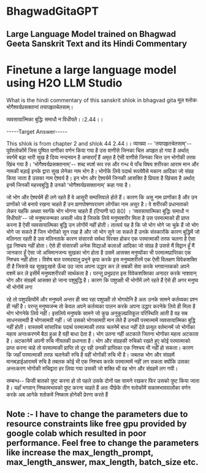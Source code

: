 # BhagwadGitaGPT
## Large Language Model trained on Bhagwad Geeta Sanskrit Text and its Hindi Commentary


# Finetune a large language model using H2O LLM Studio 


What is the hindi commentary of this sanskrit shlok in bhagvad gita मूल श्लोकः
भोगैश्वर्यप्रसक्तानां तयापहृतचेतसाम्।

व्यवसायात्मिका बुद्धिः समाधौ न विधीयते।।2.44।।

-----Target Answer-----

This shlok is from chapter 2 and shlok 44
 2.44।। व्याख्या -- 'तयापहृतचेतसाम्'-- पूर्वश्लोकोंमें जिस पुष्पित वाणीका वर्णन किया गया है  उस वाणीसे जिनका चित्त अपहृत हो गया है अर्थात् स्वर्गमें बड़ा भारी सुख है दिव्य नन्दनवन है अप्सराएँ हैं अमृत है ऐसी वाणीसे जिनका चित्त उन भोगोंकी तरफ खिंच गया है।
 'भोगैश्वर्यप्रसक्तानाम्'-- शब्द स्पर्श रूप रस और गन्ध ये पाँच विषय शरीरका आराम मान और नामकी बड़ाई इनके द्वारा सुख लेनेका नाम भोग है। भोगोंके लिये पदार्थ रूपयेपैसे मकान आदिका जो संग्रह किया जाता है उसका नाम ऐश्वर्य है। इन भोग और ऐश्वर्यमें जिनकी आसक्ति है प्रियता है खिंचाव है अर्थात् इनमें जिनकी महत्त्वबुद्धि है उनको  'भोगैश्वर्यप्रसक्तानाम्'  कहा गया है।

जो भोग और ऐश्वर्यमें ही लगे रहते हैं वे आसुरी सम्पत्तिवाले होते हैं। कारण कि असु नाम प्राणोंका है और उन प्राणोंको जो बनाये रखना चाहते हैं उन प्राणपोषणपरायण लोगोंका नाम असुर है। वे शरीरकी प्रधानताको लेकर यहाँके अथवा स्वर्गके भोग भोगना चाहते हैं  (टिप्पणी प0 80) ।
 'व्यवसायात्मिका बुद्धिः समाधौ न विधीयते'-- जो मनुष्यजन्मका असली ध्येय है जिसके लिये मनुष्यशरीर मिला है उस परमात्माको ही प्राप्त करना है ऐसी व्यवसायात्मिका बुद्धि उन लोगोंमें नहीं होती। तात्पर्य यह है कि जो भोग भोगे जा चुके हैं जो भोग भोगे जा सकते हैं जिन भोगोंको सुन रखा है और जो भोग सुने जा सकते हैं उनके संस्कारोंके कारण बुद्धिमें जो मलिनता रहती है उस मलिनताके कारण संसारसे सर्वथा विरक्त होकर एक परमात्माकी तरफ चलना है ऐसा दृढ़ निश्चय नहीं होता। ऐसे ही संसारकी अनेक विद्याओं कलाओं आदिका जो संग्रह है उससे मैं विद्वान हूँ मैं जानकार हूँ ऐसा जो अभिमानजन्य सुखका भोग होता है उसमें आसक्त मनुष्योंका भी परमात्मप्राप्तिका एक निश्चय नहीं होता।
 विशेष बात 
परमदयालु प्रभुने कृपा करके इस मनुष्यशरीरमें एक ऐसी विलक्षण विवेकशक्ति दी है जिससे वह सुखदुःखसे ऊँचा उठ जाय अपना उद्धार कर ले सबकी सेवा करके भगवान्तकको अपने वशमें कर ले इसीमें मनुष्यशरीरकी सार्थकता है। परन्तु प्रभुप्रदत्त इस विवेकशक्तिका अनादर करके नाशवान् भोग और संग्रहमें आसक्त हो जाना पशुबुद्धि है। कारण कि पशुपक्षी भी भोगोंमें लगे रहते हैं ऐसे ही अगर मनुष्य भी भोगोंमें लगा

रहे तो पशुपक्षियोंमें और मनुष्यमें अन्तर ही क्या रहा
पशुपक्षी तो भोगयोनि है अतः उनके सामने कर्तव्यका प्रश्न ही नहीं है। परन्तु मनुष्यजन्म तो केवल अपने कर्तव्यका पालन करके अपना उद्धार करनेके लिये ही मिला है भोग भोगनेके लिये नहीं। इसलिये मनुष्यके सामने जो कुछ अनुकूलप्रतिकूल परिस्थिति आती है वह सब साधनसामग्री है भोगसामग्री नहीं। जो उसको भोगसामग्री मान लेते हैं उनकी परमात्मामें व्यवसायात्मिका बुद्धि नहीं होती।
वास्तवमें सांसारिक पदार्थ परमात्माकी तरफ चलनेमें बाधा नहीं देते प्रत्युत वर्तमानमें जो भोगोंका महत्व अन्तःकरणमें बैठा हुआ है वही बाधा देता है। भोग उतना नहीं अटकाते जितना भोगोंका महत्व अटकाता है। अटकानेमें अपनी रुचि नीयतकी प्रधानता है। भोग और संग्रहकी रुचिको रखते हुए कोई परमात्माको प्राप्त करना चाहे तो परमात्माकी प्राप्ति तो दूर रही उनकी प्राप्तिका एक निश्चय भी नहीं हो सकता। कारण कि जहाँ परमात्माकी तरफ चलनेकी रुचि है वहीं भोगोंकी रुचि भी है। जबतक भोग और संग्रहमें मानबड़ाईआराममें रुचि है तबतक कोई भी एक निश्चय करके परमात्मामें नहीं लग सकता क्योंकि उसका अन्तःकरण भोगोंकी रुचिद्वारा हर लिया गया उसकी जो शक्ति थी वह भोग और संग्रहमें लग गयी।

सम्बन्ध-- किसी बातको पुष्ट करना हो तो पहले उसके दोनों पक्ष सामने रखकर फिर उसको पुष्ट किया जाता है। यहाँ भगवान् निष्कामभावको पुष्ट करना चाहते हैं अतः पीछेके तीन श्लोकोंमें सकामभाववालोंका वर्णन करके अब आगेके श्लोकमें निष्काम होनेकी प्रेरणा करते हैं

## Note :- I have to change the parameters due to resource constraints like free gpu provided by google colab which resulted in poor performance. Feel free to change the parameters like increase the max_length_prompt, max_length_answer, max_length, batch_size etc.
